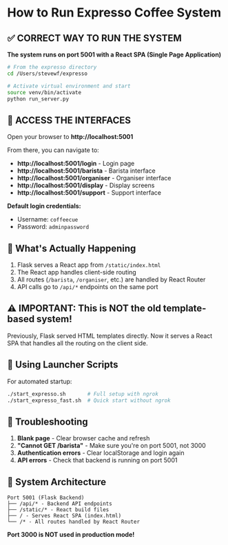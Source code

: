 # How to Run Expresso Coffee System

## ✅ CORRECT WAY TO RUN THE SYSTEM

**The system runs on port 5001 with a React SPA (Single Page Application)**

```bash
# From the expresso directory
cd /Users/stevewf/expresso

# Activate virtual environment and start
source venv/bin/activate
python run_server.py
```

## 📱 ACCESS THE INTERFACES

Open your browser to **http://localhost:5001**

From there, you can navigate to:
- **http://localhost:5001/login** - Login page
- **http://localhost:5001/barista** - Barista interface 
- **http://localhost:5001/organiser** - Organiser interface
- **http://localhost:5001/display** - Display screens
- **http://localhost:5001/support** - Support interface

**Default login credentials:**
- Username: `coffeecue`
- Password: `adminpassword`

## 🎯 What's Actually Happening

1. Flask serves a React app from `/static/index.html`
2. The React app handles client-side routing
3. All routes (`/barista`, `/organiser`, etc.) are handled by React Router
4. API calls go to `/api/*` endpoints on the same port

## ⚠️ IMPORTANT: This is NOT the old template-based system!

Previously, Flask served HTML templates directly. Now it serves a React SPA that handles all the routing on the client side.

## 🚀 Using Launcher Scripts

For automated startup:
```bash
./start_expresso.sh       # Full setup with ngrok
./start_expresso_fast.sh  # Quick start without ngrok
```

## 🛑 Troubleshooting

1. **Blank page** - Clear browser cache and refresh
2. **"Cannot GET /barista"** - Make sure you're on port 5001, not 3000
3. **Authentication errors** - Clear localStorage and login again
4. **API errors** - Check that backend is running on port 5001

## 📝 System Architecture

```
Port 5001 (Flask Backend)
├── /api/* - Backend API endpoints
├── /static/* - React build files  
├── / - Serves React SPA (index.html)
└── /* - All routes handled by React Router
```

**Port 3000 is NOT used in production mode!**